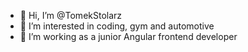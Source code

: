 - 👋 Hi, I’m @TomekStolarz
- 👀 I’m interested in coding, gym and automotive
- 🌱 I’m working as a junior Angular frontend developer


<!---
TomekStolarz/TomekStolarz is a ✨ special ✨ repository because its `README.md` (this file) appears on your GitHub profile.
You can click the Preview link to take a look at your changes.
--->
